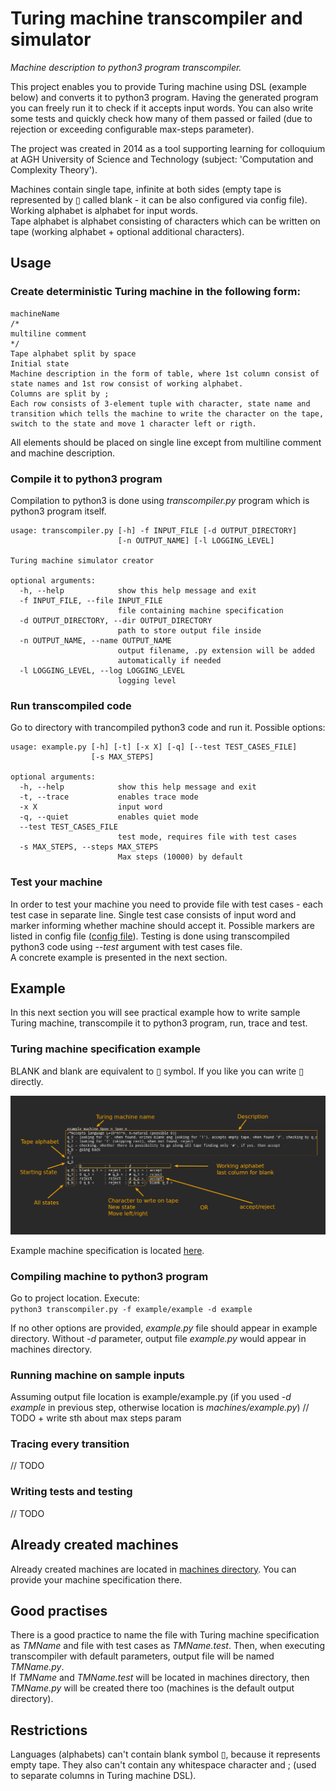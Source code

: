 # Turing machine transcompiler and simulator
*Machine description to python3 program transcompiler.*

This project enables you to provide Turing machine using DSL (example below) and converts it to python3 program. Having the generated program you can freely run it to check if it accepts input words. You can also write some tests and quickly check how many of them passed or failed (due to rejection or exceeding configurable max-steps parameter).

The project was created in 2014 as a tool supporting learning for colloquium at AGH University of Science and Technology (subject: 'Computation and Complexity Theory').

Machines contain single tape, infinite at both sides (empty tape is represented by ▯ called blank - it can be also configured via config file).  
Working alphabet is alphabet for input words.  
Tape alphabet is alphabet consisting of characters which can be written on tape (working alphabet + optional additional characters).


## Usage
### Create deterministic Turing machine in the following form:

```
machineName  
/* 
multiline comment
*/
Tape alphabet split by space
Initial state
Machine description in the form of table, where 1st column consist of state names and 1st row consist of working alphabet.
Columns are split by ;
Each row consists of 3-element tuple with character, state name and transition which tells the machine to write the character on the tape, switch to the state and move 1 character left or rigth.
```

All elements should be placed on single line except from multiline comment and machine description.

### Compile it to python3 program

Compilation to python3 is done using *transcompiler.py* program which is python3 program itself.
```
usage: transcompiler.py [-h] -f INPUT_FILE [-d OUTPUT_DIRECTORY]
                        [-n OUTPUT_NAME] [-l LOGGING_LEVEL]

Turing machine simulator creator

optional arguments:
  -h, --help            show this help message and exit
  -f INPUT_FILE, --file INPUT_FILE
                        file containing machine specification
  -d OUTPUT_DIRECTORY, --dir OUTPUT_DIRECTORY
                        path to store output file inside
  -n OUTPUT_NAME, --name OUTPUT_NAME
                        output filename, .py extension will be added
                        automatically if needed
  -l LOGGING_LEVEL, --log LOGGING_LEVEL
                        logging level

```

### Run transcompiled code

Go to directory with trancompiled python3 code and run it. Possible options:
```
usage: example.py [-h] [-t] [-x X] [-q] [--test TEST_CASES_FILE]
                  [-s MAX_STEPS]

optional arguments:
  -h, --help            show this help message and exit
  -t, --trace           enables trace mode
  -x X                  input word
  -q, --quiet           enables quiet mode
  --test TEST_CASES_FILE
                        test mode, requires file with test cases
  -s MAX_STEPS, --steps MAX_STEPS
                        Max steps (10000) by default

```

### Test your machine

In order to test your machine you need to provide file with test cases - each test case in separate line. Single test case consists of input word and marker informing whether machine should accept it. Possible markers are listed in config file ([config file](transcompiler/config.py)).
Testing is done using transcompiled python3 code using *--test* argument with test cases file.  
A concrete example is presented in the next section.

## Example
In this next section you will see practical example how to write sample Turing machine, transcompile it to python3 program, run, trace and test.

### Turing machine specification example

BLANK and blank are equivalent to ▯ symbol. If you like you can write ▯ directly.

![Example Turing machine](docs/exampleDSL.png "example DSL")

Example machine specification is located [here](example/example).

### Compiling machine to python3 program

Go to project location. Execute:  
```python3 transcompiler.py -f example/example -d example```

If no other options are provided, *example.py* file should appear in example directory. Without *-d* parameter, output file *example.py* would appear in machines directory.

### Running machine on sample inputs

Assuming output file location is example/example.py (if you used *-d example* in previous step, otherwise location is *machines/example.py*)
// TODO + write sth about max steps param

### Tracing every transition

// TODO

### Writing tests and testing

// TODO

## Already created machines

Already created machines are located in [machines directory](machines/). You can provide your machine specification there.

## Good practises

There is a good practice to name the file with Turing machine specification as *TMName* and file with test cases as *TMName.test*. Then, when executing transcompiler with default parameters, output file will be named *TMName.py*.  
If *TMName* and *TMName.test* will be located in machines directory, then *TMName.py* will be created there too (machines is the default output directory).

## Restrictions

Languages (alphabets) can't contain blank symbol ▯, because it represents empty tape. They also can't contain any whitespace character and ; (used to separate columns in Turing machine DSL).

